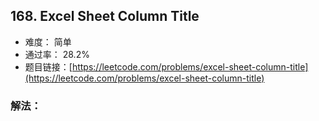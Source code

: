 ## 168. Excel Sheet Column Title


- 难度： 简单
- 通过率： 28.2%
- 题目链接：[https://leetcode.com/problems/excel-sheet-column-title](https://leetcode.com/problems/excel-sheet-column-title)



### 解法：